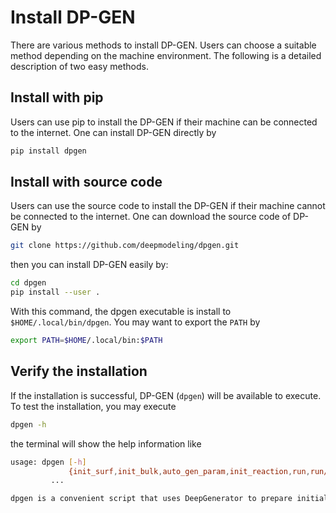 # Install DP-GEN

There are various methods to install DP-GEN. Users can choose a suitable method depending on the machine environment. The following is a detailed description of two easy methods.

## Install with pip

Users can use pip to install the DP-GEN if their machine can be connected to the internet. One can install DP-GEN directly by

```sh
pip install dpgen
```

## Install with source code
Users can use the source code to install the DP-GEN if their machine cannot be connected to the internet. One can download the source code of DP-GEN by

```sh
git clone https://github.com/deepmodeling/dpgen.git
```

then you can install DP-GEN easily by:

```sh
cd dpgen
pip install --user .
```

With this command, the dpgen executable is install to  `$HOME/.local/bin/dpgen`. You may want to export the  `PATH`  by

```sh
export PATH=$HOME/.local/bin:$PATH
```

## Verify the installation

If the installation is successful, DP-GEN (`dpgen`) will be available to execute.  To test the installation, you may execute

```sh
dpgen -h
```

the terminal will show the help information like
```sh
usage: dpgen [-h]
             {init_surf,init_bulk,auto_gen_param,init_reaction,run,run/report,collect,simplify,autotest,db} 
	     ...

dpgen is a convenient script that uses DeepGenerator to prepare initial data, drive DeepMDkit and analyze results. This script works based on several sub-commands with their own options. To see the options for the sub-commands, type "dpgen sub-command -h".

```
